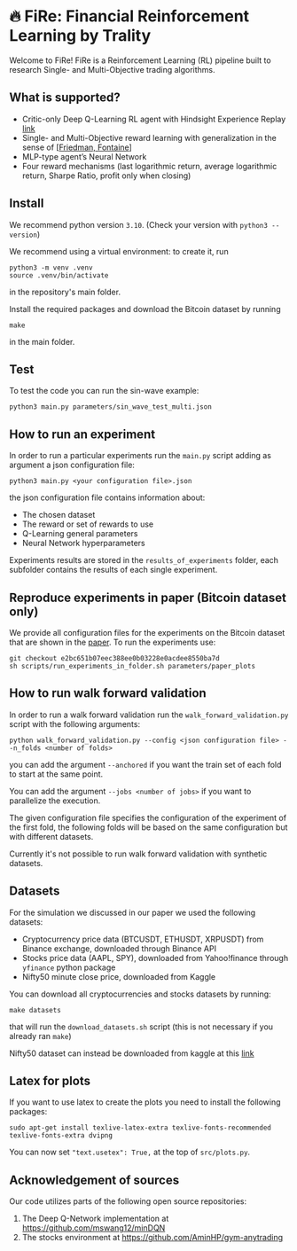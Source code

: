 # 🔥 FiRe: Financial Reinforcement Learning by Trality

Welcome to FiRe!
FiRe is a Reinforcement Learning (RL) pipeline built to research Single- and 
Multi-Objective trading algorithms.


## What is supported?
- Critic-only Deep Q-Learning RL agent with Hindsight Experience Replay
[link](https://towardsdatascience.com/deep-q-learning-tutorial-mindqn-2a4c855abffc)
- Single- and Multi-Objective reward learning with generalization in the sense of
\[[Friedman, Fontaine](https://arxiv.org/abs/1809.06364)\]
- MLP-type agent’s Neural Network
- Four reward mechanisms (last logarithmic return, average logarithmic return,
Sharpe Ratio, profit only when closing)


## Install
We recommend python version `3.10`. (Check your version with `python3 --version`)

We recommend using a virtual environment: to create it, run
```
python3 -m venv .venv
source .venv/bin/activate
```
in the repository's main folder.

Install the required packages and download the Bitcoin dataset by running
```
make
```
in the main folder.


## Test

To test the code you can run the sin-wave example:
```
python3 main.py parameters/sin_wave_test_multi.json
```


## How to run an experiment
In order to run a particular experiments run the `main.py` script adding as
argument a json configuration file:
```
python3 main.py <your configuration file>.json
```
the json configuration file contains information about:
- The chosen dataset
- The reward or set of rewards to use
- Q-Learning general parameters
- Neural Network hyperparameters

Experiments results are stored in the `results_of_experiments` folder, each
subfolder contains the results of each single experiment.


## Reproduce experiments in paper (Bitcoin dataset only)
We provide all configuration files for the experiments on the Bitcoin dataset
that are shown in the [paper](https://arxiv.org/abs/2203.04579).
To run the experiments use:
```
git checkout e2bc651b07eec388ee0b03228e0acdee8550ba7d
sh scripts/run_experiments_in_folder.sh parameters/paper_plots
```


## How to run walk forward validation
In order to run a walk forward validation run the `walk_forward_validation.py` script with the following arguments:
```
python walk_forward_validation.py --config <json configuration file> --n_folds <number of folds>
```

you can add the argument `--anchored` if you want the train set of each fold to start at the same point.

You can add the argument `--jobs <number of jobs>` if you want to parallelize the execution.


The given configuration file specifies the configuration of the experiment of the first fold, the following folds will be based on the same configuration but with different datasets.

Currently it's not possible to run walk forward validation with synthetic datasets.


## Datasets
For the simulation we discussed in our paper we used the following datasets:
- Cryptocurrency price data (BTCUSDT, ETHUSDT, XRPUSDT) from Binance exchange, downloaded through Binance API
- Stocks price data (AAPL, SPY), downloaded from Yahoo!finance through `yfinance` python package
- Nifty50 minute close price, downloaded from Kaggle

You can download all cryptocurrencies and stocks datasets by running:
```
make datasets
```
that will run the `download_datasets.sh` script (this is not necessary if you already ran `make`)

Nifty50 dataset can instead be downloaded from kaggle at this [link](https://www.kaggle.com/datasets/rohanrao/nifty50-stock-market-data)


## Latex for plots
If you want to use latex to create the plots you need to install the following
packages:
```
sudo apt-get install texlive-latex-extra texlive-fonts-recommended texlive-fonts-extra dvipng
```
You can now set `"text.usetex": True,` at the top of `src/plots.py`.

## Acknowledgement of sources

Our code utilizes parts of the following open source repositories:
1) The Deep Q-Network implementation at https://github.com/mswang12/minDQN
2) The stocks environment at https://github.com/AminHP/gym-anytrading
